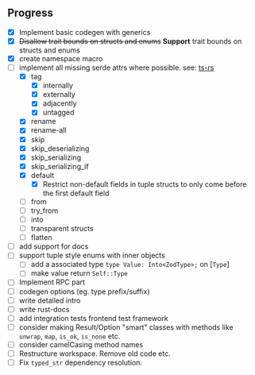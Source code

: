 ## Progress 
- [x] Implement basic codegen with generics
- [x] ~~Disallow trait bounds on structs and enums~~ __Support__ trait bounds on structs and enums
- [x] create namespace macro
- [ ] implement all missing serde attrs where possible. see: [ts-rs](https://docs.rs/ts-rs/latest/ts_rs/)
  - [x] tag
    - [x] internally
    - [x] externally
    - [x] adjacently
    - [x] untagged
  - [x] rename
  - [x] rename-all
  - [x] skip
  - [x] skip_deserializing
  - [x] skip_serializing
  - [x] skip_serializing_if
  - [x] default
    - [x] Restrict non-default fields in tuple structs to only come before the first default field
  - [ ] from
  - [ ] try_from
  - [ ] into 
  - [ ] transparent structs
  - [ ] flatten
- [ ] add support for docs
- [ ] support tuple style enums with inner objects
  - [ ] add a associated type `type Value: Into<ZodType>;` on [`Type`]
  - [ ] make value return `Self::Type`
- [ ] Implement RPC part
- [ ] codegen options (eg. type prefix/suffix)
- [ ] write detailed intro
- [ ] write rust-docs
- [ ] add integration tests frontend test framework
- [ ] consider making Result/Option "smart" classes with methods like `unwrap`, `map`, `is_ok`, `is_none` etc.
- [ ] consider camelCasing method names
- [ ] Restructure workspace. Remove old code etc.
- [ ] Fix `typed_str` dependency resolution.
